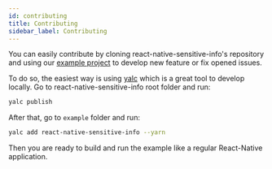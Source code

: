 ```yaml
---
id: contributing
title: Contributing
sidebar_label: Contributing
---
```


You can easily contribute by cloning react-native-sensitive-info's repository and using our [example project](https://github.com/mCodex/react-native-sensitive-info/tree/master/example) to develop new feature or fix opened issues.

To do so, the easiest way is using [yalc](https://www.npmjs.com/package/yalc) which is a great tool to develop locally. Go to react-native-sensitive-info root folder and run:

```bash
yalc publish
```

After that, go to `example` folder and run:

```bash
yalc add react-native-sensitive-info --yarn
```

Then you are ready to build and run the example like a regular React-Native application.